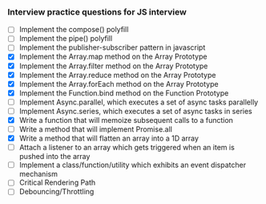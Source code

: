 ### Interview practice questions for JS interview

- [ ] Implement the compose() polyfill
- [ ] Implement the pipe() polyfill
- [ ] Implement the publisher-subscriber pattern in javascript
- [x] Implement the Array.map method on the Array Prototype
- [x] Implement the Array.filter method on the Array Prototype
- [x] Implement the Array.reduce method on the Array Prototype
- [x] Implement the Array.forEach method on the Array Prototype
- [x] Implement the Function.bind method on the Function Prototype
- [ ] Implement Async.parallel, which executes a set of async tasks parallelly
- [ ] Implement Async.series, which executes a set of async tasks in series
- [x] Write a function that will memoize subsequent calls to a function
- [ ] Write a method that will implement Promise.all
- [x] Write a method that will flatten an array into a 1D array
- [ ] Attach a listener to an array which gets triggered when an item is pushed into the array
- [ ] Implement a class/function/utility which exhibits an event dispatcher mechanism
- [ ] Critical Rendering Path
- [ ] Debouncing/Throttling
